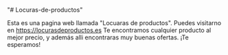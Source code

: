 "# Locuras-de-productos" 

Esta es una pagina web llamada "Locuaras de productos". Puedes visitarno en https://locurasdeproductos.es
Te encontramos cualquier producto al mejor precio, y además alli encontraras muy buenas ofertas.
¡Te esperamos!